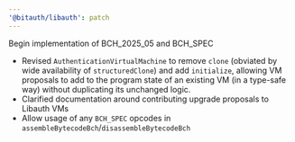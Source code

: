 ```yaml
---
'@bitauth/libauth': patch
---
```


Begin implementation of BCH_2025_05 and BCH_SPEC

- Revised `AuthenticationVirtualMachine` to remove `clone` (obviated by wide availability of `structuredClone`) and add `initialize`, allowing VM proposals to add to the program state of an existing VM (in a type-safe way) without duplicating its unchanged logic.
- Clarified documentation around contributing upgrade proposals to Libauth VMs
- Allow usage of any `BCH_SPEC` opcodes in `assembleBytecodeBch`/`disassembleBytecodeBch`
